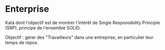 Enterprise
==========

Kata dont l'objectif est de montrer l'intérêt de Single Responsibility Principle (SRP), principe de l'ensemble SOLID.

Objectif : gérer des "Travailleurs" dans une entreprise, en particulier leur temps de repos.
